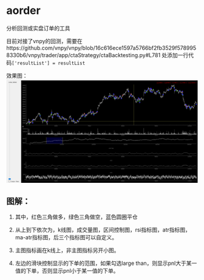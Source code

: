 # aorder
分析回测或实盘订单的工具


目前对接了vnpy的回测，需要在https://github.com/vnpy/vnpy/blob/16c616ece1597a5766bf2fb3529f5789958330b6/vnpy/trader/app/ctaStrategy/ctaBacktesting.py#L781
处添加一行代码`['resultList'] = resultList`

效果图：
![](https://github.com/JaysonAlbert/aorder/blob/master/aorder/fig.png)


## 图解：

1. 其中，红色三角做多，绿色三角做空，蓝色圆圈平仓


2. 从上到下依次为，k线图，成交量图，区间控制图，rsi指标图，atr指标图，ma-atr指标图，后三个指标图可以自定义。


3. 主图指标画在k线上，非主图指标另开小图。


4. 左边的滑块控制显示的下单的范围，如果勾选large than，则显示pnl大于某一值的下单，否则显示pnl小于某一值的下单。

